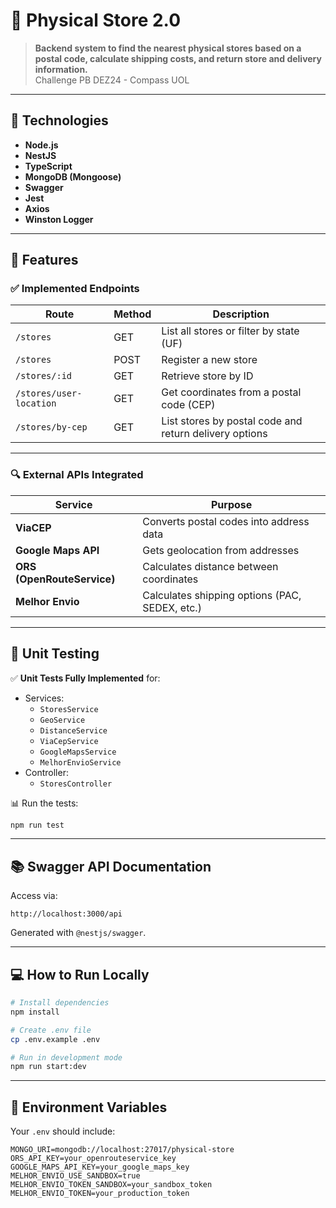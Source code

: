 
# 🛒 Physical Store 2.0

> **Backend system to find the nearest physical stores based on a postal code, calculate shipping costs, and return store and delivery information.**  
> Challenge PB DEZ24 - Compass UOL

---

## 🚀 Technologies

- **Node.js**
- **NestJS**
- **TypeScript**
- **MongoDB (Mongoose)**
- **Swagger**
- **Jest**
- **Axios**
- **Winston Logger**

---

## 📌 Features

### ✅ Implemented Endpoints

| Route                     | Method | Description                                              |
|--------------------------|--------|----------------------------------------------------------|
| `/stores`                | GET    | List all stores or filter by state (UF)                 |
| `/stores`                | POST   | Register a new store                                     |
| `/stores/:id`            | GET    | Retrieve store by ID                                     |
| `/stores/user-location`  | GET    | Get coordinates from a postal code (CEP)                |
| `/stores/by-cep`         | GET    | List stores by postal code and return delivery options  |

---

### 🔍 External APIs Integrated

| Service                  | Purpose                                            |
|--------------------------|----------------------------------------------------|
| **ViaCEP**               | Converts postal codes into address data           |
| **Google Maps API**      | Gets geolocation from addresses                   |
| **ORS (OpenRouteService)** | Calculates distance between coordinates        |
| **Melhor Envio**         | Calculates shipping options (PAC, SEDEX, etc.)    |

---

## 🧪 Unit Testing

✅ **Unit Tests Fully Implemented** for:

- Services:
  - `StoresService`
  - `GeoService`
  - `DistanceService`
  - `ViaCepService`
  - `GoogleMapsService`
  - `MelhorEnvioService`
- Controller:
  - `StoresController`

📊 Run the tests:

```bash
npm run test
```

---

## 📚 Swagger API Documentation

Access via:  
```
http://localhost:3000/api
```

Generated with `@nestjs/swagger`.

---

## 💻 How to Run Locally

```bash
# Install dependencies
npm install

# Create .env file
cp .env.example .env

# Run in development mode
npm run start:dev
```

---

## 🧾 Environment Variables

Your `.env` should include:

```env
MONGO_URI=mongodb://localhost:27017/physical-store
ORS_API_KEY=your_openrouteservice_key
GOOGLE_MAPS_API_KEY=your_google_maps_key
MELHOR_ENVIO_USE_SANDBOX=true
MELHOR_ENVIO_TOKEN_SANDBOX=your_sandbox_token
MELHOR_ENVIO_TOKEN=your_production_token
```
